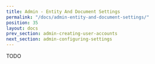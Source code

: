 ```yaml
---
title: Admin - Entity And Document Settings
permalink: "/docs/admin-entity-and-document-settings/"
position: 35
layout: docs
prev_section: admin-creating-user-accounts
next_section: admin-configuring-settings
---
```


TODO
